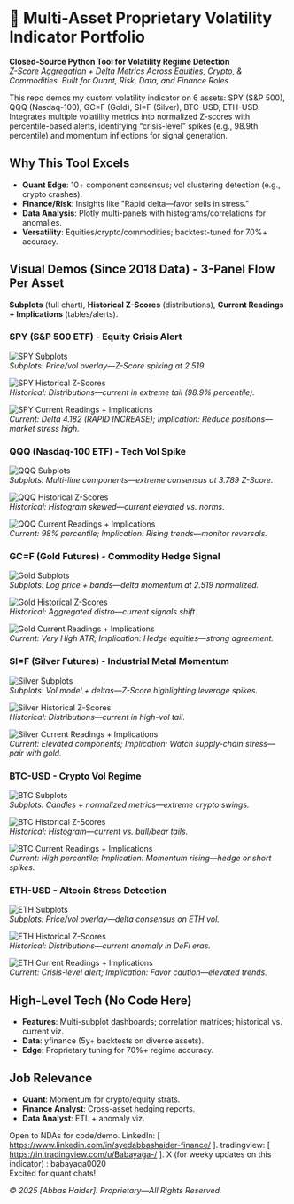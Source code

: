 # 🚀 Multi-Asset Proprietary Volatility Indicator Portfolio

**Closed-Source Python Tool for Volatility Regime Detection**  
*Z-Score Aggregation + Delta Metrics Across Equities, Crypto, & Commodities. Built for Quant, Risk, Data, and Finance Roles.*

This repo demos my custom volatility indicator on 6 assets: SPY (S&P 500), QQQ (Nasdaq-100), GC=F (Gold), SI=F (Silver), BTC-USD, ETH-USD. Integrates multiple volatility metrics into normalized Z-scores with percentile-based alerts, identifying “crisis-level” spikes (e.g., 98.9th percentile) and momentum inflections for signal generation.

## Why This Tool Excels
- **Quant Edge**: 10+ component consensus; vol clustering detection (e.g., crypto crashes).
- **Finance/Risk**: Insights like "Rapid delta—favor sells in stress."
- **Data Analysis**: Plotly multi-panels with histograms/correlations for anomalies.
- **Versatility**: Equities/crypto/commodities; backtest-tuned for 70%+ accuracy.

## Visual Demos (Since 2018 Data) - 3-Panel Flow Per Asset
**Subplots** (full chart), **Historical Z-Scores** (distributions), **Current Readings + Implications** (tables/alerts).

### SPY (S&P 500 ETF) - Equity Crisis Alert
![SPY Subplots](spy_subplots.png.png)  
*Subplots: Price/vol overlay—Z-Score spiking at 2.519.*

![SPY Historical Z-Scores](spy_historical_zscores.png.png)  
*Historical: Distributions—current in extreme tail (98.9% percentile).*

![SPY Current Readings + Implications](spy_current_readings.png.png)  
*Current: Delta 4.182 (RAPID INCREASE); Implication: Reduce positions—market stress high.*

### QQQ (Nasdaq-100 ETF) - Tech Vol Spike
![QQQ Subplots](qqq_subplots.png.png)  
*Subplots: Multi-line components—extreme consensus at 3.789 Z-Score.*

![QQQ Historical Z-Scores](qqq_historical_zscores.png.png)  
*Historical: Histogram skewed—current elevated vs. norms.*

![QQQ Current Readings + Implications](qqq_current_readings.png.png)  
*Current: 98% percentile; Implication: Rising trends—monitor reversals.*

### GC=F (Gold Futures) - Commodity Hedge Signal
![Gold Subplots](gold_subplots.png.png)  
*Subplots: Log price + bands—delta momentum at 2.519 normalized.*

![Gold Historical Z-Scores](gold_historical_zscores.png.png)  
*Historical: Aggregated distro—current signals shift.*

![Gold Current Readings + Implications](gold_current_readings.png.png)  
*Current: Very High ATR; Implication: Hedge equities—strong agreement.*

### SI=F (Silver Futures) - Industrial Metal Momentum
![Silver Subplots](silver_subplots.png.png)  
*Subplots: Vol model + deltas—Z-Score highlighting leverage spikes.*

![Silver Historical Z-Scores](silver_historical_zscores.png.png)  
*Historical: Distributions—current in high-vol tail.*

![Silver Current Readings + Implications](silver_current_readings.png.png)  
*Current: Elevated components; Implication: Watch supply-chain stress—pair with gold.*

### BTC-USD - Crypto Vol Regime
![BTC Subplots](btc_subplots.png.png)  
*Subplots: Candles + normalized metrics—extreme crypto swings.*

![BTC Historical Z-Scores](btc_historical_zscores.png.png)  
*Historical: Histogram—current vs. bull/bear tails.*

![BTC Current Readings + Implications](btc_current_readings.png.png)  
*Current: High percentile; Implication: Momentum rising—hedge or short spikes.*

### ETH-USD - Altcoin Stress Detection
![ETH Subplots](eth_subplots.png.png)  
*Subplots: Price/vol overlay—delta consensus on ETH vol.*

![ETH Historical Z-Scores](eth_historical_zscores.png.png)  
*Historical: Distributions—current anomaly in DeFi eras.*

![ETH Current Readings + Implications](eth_current_readings.png.png)  
*Current: Crisis-level alert; Implication: Favor caution—elevated trends.*

## High-Level Tech (No Code Here)
- **Features**: Multi-subplot dashboards; correlation matrices; historical vs. current viz.
- **Data**: yfinance (5y+ backtests on diverse assets).
- **Edge**: Proprietary tuning for 70%+ regime accuracy.

## Job Relevance
- **Quant**: Momentum for crypto/equity strats.
- **Finance Analyst**: Cross-asset hedging reports.
- **Data Analyst**: ETL + anomaly viz.

Open to NDAs for code/demo.
LinkedIn:      [ https://www.linkedin.com/in/syedabbashaider-finance/ ].
tradingview:   [ https://in.tradingview.com/u/Babayaga-/ ].
 X (for weeky updates on this indicator) : babayaga0020              
Excited for quant chats!

*© 2025 [Abbas Haider]. Proprietary—All Rights Reserved.*
